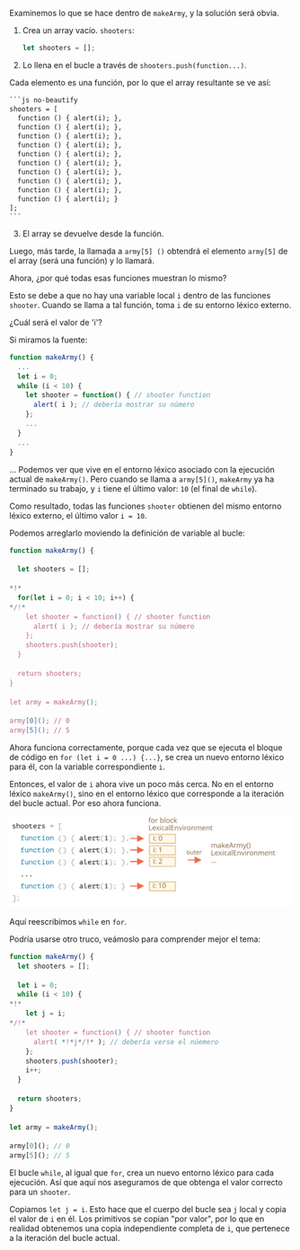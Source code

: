
Examinemos lo que se hace dentro de `makeArmy`, y la solución será obvia.

1. Crea un array vacío. `shooters`:

    ```js
    let shooters = [];
    ```
2. Lo llena en el bucle a través de `shooters.push(function...)`.

  Cada elemento es una función, por lo que el array resultante se ve así:

    ```js no-beautify
    shooters = [
      function () { alert(i); },
      function () { alert(i); },
      function () { alert(i); },
      function () { alert(i); },
      function () { alert(i); },
      function () { alert(i); },
      function () { alert(i); },
      function () { alert(i); },
      function () { alert(i); },
      function () { alert(i); }
    ];
    ```

3. El array se devuelve desde la función.

Luego, más tarde, la llamada a `army[5] ()` obtendrá el elemento `army[5]` de el array (será una función) y lo llamará.

Ahora, ¿por qué todas esas funciones muestran lo mismo?

Esto se debe a que no hay una variable local `i` dentro de las funciones `shooter`. Cuando se llama a tal función, toma `i` de su entorno léxico externo.

¿Cuál será el valor de 'i'?

Si miramos la fuente:

```js
function makeArmy() {
  ...
  let i = 0;
  while (i < 10) {
    let shooter = function() { // shooter function
      alert( i ); // debería mostrar su número
    };
    ...
  }
  ...
}
```

... Podemos ver que vive en el entorno léxico asociado con la ejecución actual de `makeArmy()`. Pero cuando se llama a `army[5]()`, `makeArmy` ya ha terminado su trabajo, y `i` tiene el último valor: `10` (el final de `while`).

Como resultado, todas las funciones `shooter` obtienen del mismo entorno léxico externo, el último valor `i = 10`.

Podemos arreglarlo moviendo la definición de variable al bucle:

```js run demo
function makeArmy() {

  let shooters = [];

*!*
  for(let i = 0; i < 10; i++) {
*/!*
    let shooter = function() { // shooter function
      alert( i ); // debería mostrar su número
    };
    shooters.push(shooter);
  }

  return shooters;
}

let army = makeArmy();

army[0](); // 0
army[5](); // 5
```

Ahora funciona correctamente, porque cada vez que se ejecuta el bloque de código en `for (let i = 0 ...) {...}`, se crea un nuevo entorno léxico para él, con la variable correspondiente `i`.

Entonces, el valor de `i` ahora vive un poco más cerca. No en el entorno léxico `makeArmy()`, sino en el entorno léxico que corresponde a la iteración del bucle actual. Por eso ahora funciona.

![](lexenv-makearmy.svg)

Aquí reescribimos `while` en `for`.

Podría usarse otro truco, veámoslo para comprender mejor el tema:

```js run
function makeArmy() {
  let shooters = [];

  let i = 0;
  while (i < 10) {
*!*
    let j = i;
*/!*
    let shooter = function() { // shooter function
      alert( *!*j*/!* ); // debería verse el núemero
    };
    shooters.push(shooter);
    i++;
  }

  return shooters;
}

let army = makeArmy();

army[0](); // 0
army[5](); // 5
```

El bucle `while`, al igual que `for`, crea un nuevo entorno léxico para cada ejecución. Así que aquí nos aseguramos de que obtenga el valor correcto para un `shooter`.

Copiamos `let j = i`. Esto hace que el cuerpo del bucle sea `j` local y copia el valor de `i` en él. Los primitivos se copian "por valor", por lo que en realidad obtenemos una copia independiente completa de `i`, que pertenece a la iteración del bucle actual.
